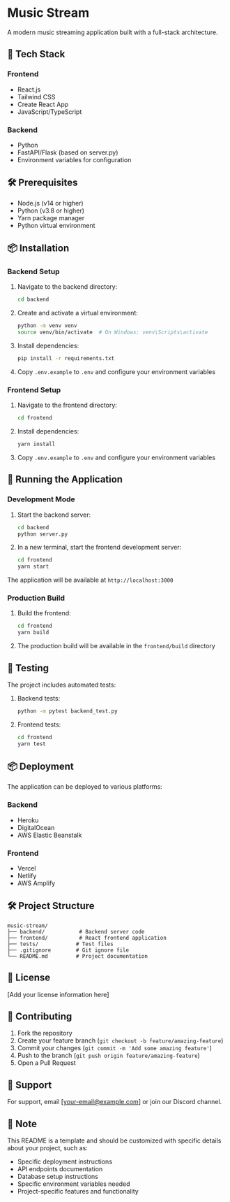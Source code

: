 # Music Stream

A modern music streaming application built with a full-stack architecture.

## 🚀 Tech Stack

### Frontend
- React.js
- Tailwind CSS
- Create React App
- JavaScript/TypeScript

### Backend
- Python
- FastAPI/Flask (based on server.py)
- Environment variables for configuration

## 🛠️ Prerequisites

- Node.js (v14 or higher)
- Python (v3.8 or higher)
- Yarn package manager
- Python virtual environment

## 📦 Installation

### Backend Setup
1. Navigate to the backend directory:
   ```bash
   cd backend
   ```
2. Create and activate a virtual environment:
   ```bash
   python -m venv venv
   source venv/bin/activate  # On Windows: venv\Scripts\activate
   ```
3. Install dependencies:
   ```bash
   pip install -r requirements.txt
   ```
4. Copy `.env.example` to `.env` and configure your environment variables

### Frontend Setup
1. Navigate to the frontend directory:
   ```bash
   cd frontend
   ```
2. Install dependencies:
   ```bash
   yarn install
   ```
3. Copy `.env.example` to `.env` and configure your environment variables

## 🚀 Running the Application

### Development Mode
1. Start the backend server:
   ```bash
   cd backend
   python server.py
   ```

2. In a new terminal, start the frontend development server:
   ```bash
   cd frontend
   yarn start
   ```

The application will be available at `http://localhost:3000`

### Production Build
1. Build the frontend:
   ```bash
   cd frontend
   yarn build
   ```

2. The production build will be available in the `frontend/build` directory

## 🧪 Testing

The project includes automated tests:

1. Backend tests:
   ```bash
   python -m pytest backend_test.py
   ```

2. Frontend tests:
   ```bash
   cd frontend
   yarn test
   ```

## 📦 Deployment

The application can be deployed to various platforms:

### Backend
- Heroku
- DigitalOcean
- AWS Elastic Beanstalk

### Frontend
- Vercel
- Netlify
- AWS Amplify

## 🛠️ Project Structure

```
music-stream/
├── backend/           # Backend server code
├── frontend/          # React frontend application
├── tests/            # Test files
├── .gitignore        # Git ignore file
└── README.md         # Project documentation
```

## 📝 License

[Add your license information here]

## 🙏 Contributing

1. Fork the repository
2. Create your feature branch (`git checkout -b feature/amazing-feature`)
3. Commit your changes (`git commit -m 'Add some amazing feature'`)
4. Push to the branch (`git push origin feature/amazing-feature`)
5. Open a Pull Request

## 🤝 Support

For support, email [your-email@example.com] or join our Discord channel.

## 📝 Note

This README is a template and should be customized with specific details about your project, such as:
- Specific deployment instructions
- API endpoints documentation
- Database setup instructions
- Specific environment variables needed
- Project-specific features and functionality